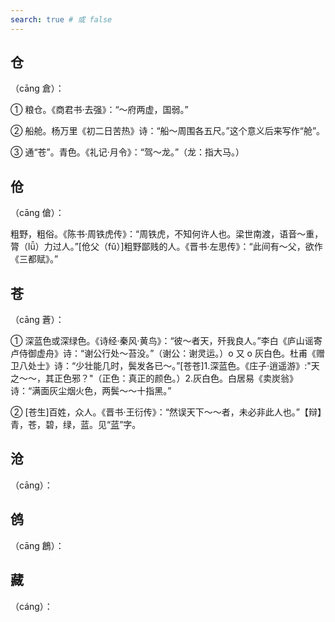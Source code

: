 ```yaml
---
search: true # 或 false
---
```


## 仓

（cāng 倉）：

➀ 粮仓。《商君书·去强》：“～府两虚，国弱。”

➁ 船舱。杨万里《初二日苦热》诗：“船～周围各五尺。”这个意义后来写作“舱”。

➂ 通“苍”。青色。《礼记·月令》：“驾～龙。”（龙：指大马。）

## 伧

（cāng 傖）：

粗野，粗俗。《陈书·周铁虎传》：“周铁虎，不知何许人也。梁世南渡，语音～重，膂（lǚ）力过人。”[伧父（fǔ）]粗野鄙贱的人。《晋书·左思传》：“此间有～父，欲作《三都赋》。”

## 苍

（cāng 蒼）：

➀ 深蓝色或深绿色。《诗经·秦风·黄鸟》：“彼～者天，歼我良人。”李白《庐山谣寄卢侍御虚舟》诗：“谢公行处～苔没。”（谢公：谢灵运。）o 又 o 灰白色。杜甫《赠卫八处士》诗：“少壮能几时，鬓发各已～。”[苍苍]1.深蓝色。《庄子·逍遥游》:"天之～～，其正色邪？"（正色：真正的颜色。）2.灰白色。白居易《卖炭翁》诗：“满面灰尘烟火色，两鬓～～十指黑。”

➁ [苍生]百姓，众人。《晋书·王衍传》：“然误天下～～者，未必非此人也。”【辩】青，苍，碧，绿，蓝。见“[蓝](../L/lan#蓝)”字。

## 沧

（cāng）：

## 鸧

（cāng 鶬）：

## 藏

（cáng）：
